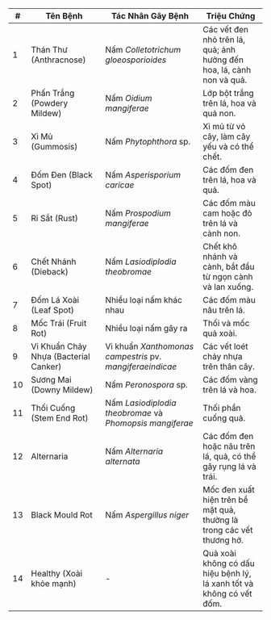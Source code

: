 

| #   | Tên Bệnh                               | Tác Nhân Gây Bệnh                                                | Triệu Chứng                                                                 |
|-----|-----------------------------------------|-------------------------------------------------------------------|-----------------------------------------------------------------------------|
| 1   | Thán Thư (Anthracnose)                  | Nấm *Colletotrichum gloeosporioides*                              | Các vết đen nhỏ trên lá, quả; ảnh hưởng đến hoa, lá, cành non và quả.       |
| 2   | Phấn Trắng (Powdery Mildew)             | Nấm *Oidium mangiferae*                                           | Lớp bột trắng trên lá, hoa và quả non.                                      |
| 3   | Xì Mủ (Gummosis)                        | Nấm *Phytophthora* sp.                                            | Xì mủ từ vỏ cây, làm cây yếu và có thể chết.                                |
| 4   | Đốm Đen (Black Spot)                    | Nấm *Asperisporium caricae*                                       | Các đốm đen trên lá, hoa và quả.                                            |
| 5   | Rỉ Sắt (Rust)                           | Nấm *Prospodium mangiferae*                                       | Các đốm màu cam hoặc đỏ trên lá và cành non.                                |
| 6   | Chết Nhánh (Dieback)                    | Nấm *Lasiodiplodia theobromae*                                    | Chết khô nhánh và cành, bắt đầu từ ngọn cành và lan xuống.                  |
| 7   | Đốm Lá Xoài (Leaf Spot)                 | Nhiều loại nấm khác nhau                                          | Các đốm màu nâu trên lá.                                                    |
| 8   | Mốc Trái (Fruit Rot)                    | Nhiều loại nấm gây ra                                             | Thối và mốc quả xoài.                                                       |
| 9   | Vi Khuẩn Chảy Nhựa (Bacterial Canker)   | Vi khuẩn *Xanthomonas campestris* pv. *mangiferaeindicae*         | Các vết loét chảy nhựa trên thân cây.                                       |
| 10  | Sương Mai (Downy Mildew)                | Nấm *Peronospora* sp.                                             | Các đốm vàng trên lá và hoa.                                                |
| 11  | Thối Cuống (Stem End Rot)               | Nấm *Lasiodiplodia theobromae* và *Phomopsis mangiferae*          | Thối phần cuống quả.                                                        |
| 12  | Alternaria                              | Nấm *Alternaria alternata*                                        | Các đốm đen hoặc nâu trên lá, quả, có thể gây rụng lá và trái.              |
| 13  | Black Mould Rot                         | Nấm *Aspergillus niger*                                           | Mốc đen xuất hiện trên bề mặt quả, thường là trong các vết thương hở.       |
| 14  | Healthy (Xoài khỏe mạnh)                | -                                                                 | Quả xoài không có dấu hiệu bệnh lý, lá xanh tốt và không có vết đốm.        |
